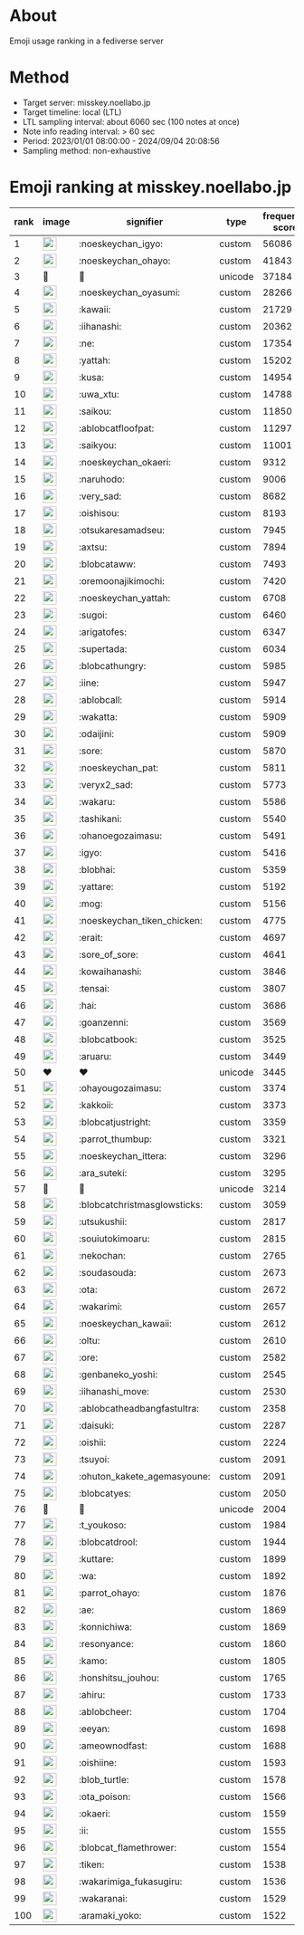 # About
Emoji usage ranking in a fediverse server

# Method
- Target server: misskey.noellabo.jp
- Target timeline: local (LTL)
- LTL sampling interval: about 6060 sec (100 notes at once)
- Note info reading interval: > 60 sec
- Period: 2023/01/01 08:00:00 - 2024/09/04 20:08:56 
- Sampling method: non-exhaustive

# Emoji ranking at misskey.noellabo.jp

|rank|image|signifier|type|frequency score|
|----|----|----|----|----|
|1|<img height="24" src="https://misskey.noellabo.jp/emoji/noeskeychan_igyo.webp">|:noeskeychan_igyo:|custom|56086|
|2|<img height="24" src="https://misskey.noellabo.jp/emoji/noeskeychan_ohayo.webp">|:noeskeychan_ohayo:|custom|41843|
|3|🎉|🎉|unicode|37184|
|4|<img height="24" src="https://misskey.noellabo.jp/emoji/noeskeychan_oyasumi.webp">|:noeskeychan_oyasumi:|custom|28266|
|5|<img height="24" src="https://misskey.noellabo.jp/emoji/kawaii.webp">|:kawaii:|custom|21729|
|6|<img height="24" src="https://misskey.noellabo.jp/emoji/iihanashi.webp">|:iihanashi:|custom|20362|
|7|<img height="24" src="https://misskey.noellabo.jp/emoji/ne.webp">|:ne:|custom|17354|
|8|<img height="24" src="https://misskey.noellabo.jp/emoji/yattah.webp">|:yattah:|custom|15202|
|9|<img height="24" src="https://misskey.noellabo.jp/emoji/kusa.webp">|:kusa:|custom|14954|
|10|<img height="24" src="https://misskey.noellabo.jp/emoji/uwa_xtu.webp">|:uwa_xtu:|custom|14788|
|11|<img height="24" src="https://misskey.noellabo.jp/emoji/saikou.webp">|:saikou:|custom|11850|
|12|<img height="24" src="https://misskey.noellabo.jp/emoji/ablobcatfloofpat.webp">|:ablobcatfloofpat:|custom|11297|
|13|<img height="24" src="https://misskey.noellabo.jp/emoji/saikyou.webp">|:saikyou:|custom|11001|
|14|<img height="24" src="https://misskey.noellabo.jp/emoji/noeskeychan_okaeri.webp">|:noeskeychan_okaeri:|custom|9312|
|15|<img height="24" src="https://misskey.noellabo.jp/emoji/naruhodo.webp">|:naruhodo:|custom|9006|
|16|<img height="24" src="https://misskey.noellabo.jp/emoji/very_sad.webp">|:very_sad:|custom|8682|
|17|<img height="24" src="https://misskey.noellabo.jp/emoji/oishisou.webp">|:oishisou:|custom|8193|
|18|<img height="24" src="https://misskey.noellabo.jp/emoji/otsukaresamadseu.webp">|:otsukaresamadseu:|custom|7945|
|19|<img height="24" src="https://misskey.noellabo.jp/emoji/axtsu.webp">|:axtsu:|custom|7894|
|20|<img height="24" src="https://misskey.noellabo.jp/emoji/blobcataww.webp">|:blobcataww:|custom|7493|
|21|<img height="24" src="https://misskey.noellabo.jp/emoji/oremoonajikimochi.webp">|:oremoonajikimochi:|custom|7420|
|22|<img height="24" src="https://misskey.noellabo.jp/emoji/noeskeychan_yattah.webp">|:noeskeychan_yattah:|custom|6708|
|23|<img height="24" src="https://misskey.noellabo.jp/emoji/sugoi.webp">|:sugoi:|custom|6460|
|24|<img height="24" src="https://misskey.noellabo.jp/emoji/arigatofes.webp">|:arigatofes:|custom|6347|
|25|<img height="24" src="https://misskey.noellabo.jp/emoji/supertada.webp">|:supertada:|custom|6034|
|26|<img height="24" src="https://misskey.noellabo.jp/emoji/blobcathungry.webp">|:blobcathungry:|custom|5985|
|27|<img height="24" src="https://misskey.noellabo.jp/emoji/iine.webp">|:iine:|custom|5947|
|28|<img height="24" src="https://misskey.noellabo.jp/emoji/ablobcall.webp">|:ablobcall:|custom|5914|
|29|<img height="24" src="https://misskey.noellabo.jp/emoji/wakatta.webp">|:wakatta:|custom|5909|
|30|<img height="24" src="https://misskey.noellabo.jp/emoji/odaijini.webp">|:odaijini:|custom|5909|
|31|<img height="24" src="https://misskey.noellabo.jp/emoji/sore.webp">|:sore:|custom|5870|
|32|<img height="24" src="https://misskey.noellabo.jp/emoji/noeskeychan_pat.webp">|:noeskeychan_pat:|custom|5811|
|33|<img height="24" src="https://misskey.noellabo.jp/emoji/veryx2_sad.webp">|:veryx2_sad:|custom|5773|
|34|<img height="24" src="https://misskey.noellabo.jp/emoji/wakaru.webp">|:wakaru:|custom|5586|
|35|<img height="24" src="https://misskey.noellabo.jp/emoji/tashikani.webp">|:tashikani:|custom|5540|
|36|<img height="24" src="https://misskey.noellabo.jp/emoji/ohanoegozaimasu.webp">|:ohanoegozaimasu:|custom|5491|
|37|<img height="24" src="https://misskey.noellabo.jp/emoji/igyo.webp">|:igyo:|custom|5416|
|38|<img height="24" src="https://misskey.noellabo.jp/emoji/blobhai.webp">|:blobhai:|custom|5359|
|39|<img height="24" src="https://misskey.noellabo.jp/emoji/yattare.webp">|:yattare:|custom|5192|
|40|<img height="24" src="https://misskey.noellabo.jp/emoji/mog.webp">|:mog:|custom|5156|
|41|<img height="24" src="https://misskey.noellabo.jp/emoji/noeskeychan_tiken_chicken.webp">|:noeskeychan_tiken_chicken:|custom|4775|
|42|<img height="24" src="https://misskey.noellabo.jp/emoji/erait.webp">|:erait:|custom|4697|
|43|<img height="24" src="https://misskey.noellabo.jp/emoji/sore_of_sore.webp">|:sore_of_sore:|custom|4641|
|44|<img height="24" src="https://misskey.noellabo.jp/emoji/kowaihanashi.webp">|:kowaihanashi:|custom|3846|
|45|<img height="24" src="https://misskey.noellabo.jp/emoji/tensai.webp">|:tensai:|custom|3807|
|46|<img height="24" src="https://misskey.noellabo.jp/emoji/hai.webp">|:hai:|custom|3686|
|47|<img height="24" src="https://misskey.noellabo.jp/emoji/goanzenni.webp">|:goanzenni:|custom|3569|
|48|<img height="24" src="https://misskey.noellabo.jp/emoji/blobcatbook.webp">|:blobcatbook:|custom|3525|
|49|<img height="24" src="https://misskey.noellabo.jp/emoji/aruaru.webp">|:aruaru:|custom|3449|
|50|❤|❤|unicode|3445|
|51|<img height="24" src="https://misskey.noellabo.jp/emoji/ohayougozaimasu.webp">|:ohayougozaimasu:|custom|3374|
|52|<img height="24" src="https://misskey.noellabo.jp/emoji/kakkoii.webp">|:kakkoii:|custom|3373|
|53|<img height="24" src="https://misskey.noellabo.jp/emoji/blobcatjustright.webp">|:blobcatjustright:|custom|3359|
|54|<img height="24" src="https://misskey.noellabo.jp/emoji/parrot_thumbup.webp">|:parrot_thumbup:|custom|3321|
|55|<img height="24" src="https://misskey.noellabo.jp/emoji/noeskeychan_ittera.webp">|:noeskeychan_ittera:|custom|3296|
|56|<img height="24" src="https://misskey.noellabo.jp/emoji/ara_suteki.webp">|:ara_suteki:|custom|3295|
|57|🍗|🍗|unicode|3214|
|58|<img height="24" src="https://misskey.noellabo.jp/emoji/blobcatchristmasglowsticks.webp">|:blobcatchristmasglowsticks:|custom|3059|
|59|<img height="24" src="https://misskey.noellabo.jp/emoji/utsukushii.webp">|:utsukushii:|custom|2817|
|60|<img height="24" src="https://misskey.noellabo.jp/emoji/souiutokimoaru.webp">|:souiutokimoaru:|custom|2815|
|61|<img height="24" src="https://misskey.noellabo.jp/emoji/nekochan.webp">|:nekochan:|custom|2765|
|62|<img height="24" src="https://misskey.noellabo.jp/emoji/soudasouda.webp">|:soudasouda:|custom|2673|
|63|<img height="24" src="https://misskey.noellabo.jp/emoji/ota.webp">|:ota:|custom|2672|
|64|<img height="24" src="https://misskey.noellabo.jp/emoji/wakarimi.webp">|:wakarimi:|custom|2657|
|65|<img height="24" src="https://misskey.noellabo.jp/emoji/noeskeychan_kawaii.webp">|:noeskeychan_kawaii:|custom|2612|
|66|<img height="24" src="https://misskey.noellabo.jp/emoji/oltu.webp">|:oltu:|custom|2610|
|67|<img height="24" src="https://misskey.noellabo.jp/emoji/ore.webp">|:ore:|custom|2582|
|68|<img height="24" src="https://misskey.noellabo.jp/emoji/genbaneko_yoshi.webp">|:genbaneko_yoshi:|custom|2545|
|69|<img height="24" src="https://misskey.noellabo.jp/emoji/iihanashi_move.webp">|:iihanashi_move:|custom|2530|
|70|<img height="24" src="https://misskey.noellabo.jp/emoji/ablobcatheadbangfastultra.webp">|:ablobcatheadbangfastultra:|custom|2358|
|71|<img height="24" src="https://misskey.noellabo.jp/emoji/daisuki.webp">|:daisuki:|custom|2287|
|72|<img height="24" src="https://misskey.noellabo.jp/emoji/oishii.webp">|:oishii:|custom|2224|
|73|<img height="24" src="https://misskey.noellabo.jp/emoji/tsuyoi.webp">|:tsuyoi:|custom|2091|
|74|<img height="24" src="https://misskey.noellabo.jp/emoji/ohuton_kakete_agemasyoune.webp">|:ohuton_kakete_agemasyoune:|custom|2091|
|75|<img height="24" src="https://misskey.noellabo.jp/emoji/blobcatyes.webp">|:blobcatyes:|custom|2050|
|76|👀|👀|unicode|2004|
|77|<img height="24" src="https://misskey.noellabo.jp/emoji/t_youkoso.webp">|:t_youkoso:|custom|1984|
|78|<img height="24" src="https://misskey.noellabo.jp/emoji/blobcatdrool.webp">|:blobcatdrool:|custom|1944|
|79|<img height="24" src="https://misskey.noellabo.jp/emoji/kuttare.webp">|:kuttare:|custom|1899|
|80|<img height="24" src="https://misskey.noellabo.jp/emoji/wa.webp">|:wa:|custom|1892|
|81|<img height="24" src="https://misskey.noellabo.jp/emoji/parrot_ohayo.webp">|:parrot_ohayo:|custom|1876|
|82|<img height="24" src="https://misskey.noellabo.jp/emoji/ae.webp">|:ae:|custom|1869|
|83|<img height="24" src="https://misskey.noellabo.jp/emoji/konnichiwa.webp">|:konnichiwa:|custom|1869|
|84|<img height="24" src="https://misskey.noellabo.jp/emoji/resonyance.webp">|:resonyance:|custom|1860|
|85|<img height="24" src="https://misskey.noellabo.jp/emoji/kamo.webp">|:kamo:|custom|1805|
|86|<img height="24" src="https://misskey.noellabo.jp/emoji/honshitsu_jouhou.webp">|:honshitsu_jouhou:|custom|1765|
|87|<img height="24" src="https://misskey.noellabo.jp/emoji/ahiru.webp">|:ahiru:|custom|1733|
|88|<img height="24" src="https://misskey.noellabo.jp/emoji/ablobcheer.webp">|:ablobcheer:|custom|1704|
|89|<img height="24" src="https://misskey.noellabo.jp/emoji/eeyan.webp">|:eeyan:|custom|1698|
|90|<img height="24" src="https://misskey.noellabo.jp/emoji/ameownodfast.webp">|:ameownodfast:|custom|1688|
|91|<img height="24" src="https://misskey.noellabo.jp/emoji/oishiine.webp">|:oishiine:|custom|1593|
|92|<img height="24" src="https://misskey.noellabo.jp/emoji/blob_turtle.webp">|:blob_turtle:|custom|1578|
|93|<img height="24" src="https://misskey.noellabo.jp/emoji/ota_poison.webp">|:ota_poison:|custom|1566|
|94|<img height="24" src="https://misskey.noellabo.jp/emoji/okaeri.webp">|:okaeri:|custom|1559|
|95|<img height="24" src="https://misskey.noellabo.jp/emoji/ii.webp">|:ii:|custom|1555|
|96|<img height="24" src="https://misskey.noellabo.jp/emoji/blobcat_flamethrower.webp">|:blobcat_flamethrower:|custom|1554|
|97|<img height="24" src="https://misskey.noellabo.jp/emoji/tiken.webp">|:tiken:|custom|1538|
|98|<img height="24" src="https://misskey.noellabo.jp/emoji/wakarimiga_fukasugiru.webp">|:wakarimiga_fukasugiru:|custom|1536|
|99|<img height="24" src="https://misskey.noellabo.jp/emoji/wakaranai.webp">|:wakaranai:|custom|1529|
|100|<img height="24" src="https://misskey.noellabo.jp/emoji/aramaki_yoko.webp">|:aramaki_yoko:|custom|1522|
